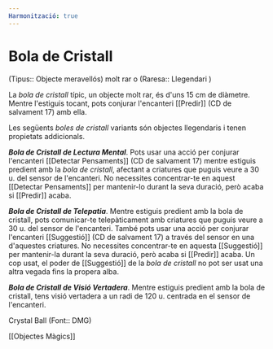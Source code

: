 ```yaml
---
Harmonització: true
---
```

# Bola de Cristall

(Tipus:: Objecte meravellós) molt rar o (Raresa:: Llegendari )

La *bola de cristall* típic, un objecte molt rar, és d'uns 15 cm de diàmetre. Mentre l'estiguis tocant, pots conjurar l'encanteri [[Predir]] (CD de salvament 17) amb ella.

Les següents *boles de cristall* variants són objectes llegendaris i tenen propietats addicionals.

***Bola de Cristall de Lectura Mental***. Pots usar una acció per conjurar l'encanteri [[Detectar Pensaments]] (CD de salvament 17) mentre estiguis predient amb la *bola de cristall*, afectant a criatures que puguis veure a 30 u. del sensor de l'encanteri. No necessites concentrar-te en aquest [[Detectar Pensaments]] per mantenir-lo durant la seva duració, però acaba si [[Predir]] acaba.

***Bola de Cristall de Telepatia***. Mentre estiguis predient amb la bola de cristall, pots comunicar-te telepàticament amb criatures que puguis veure a 30 u. del sensor de l'encanteri. També pots usar una acció per conjurar l'encanteri [[Suggestió]] (CD de salvament 17) a través del sensor en una d'aquestes criatures. No necessites concentrar-te en aquesta [[Suggestió]] per mantenir-la durant la seva duració, però acaba si [[Predir]] acaba. Un cop usat, el poder de [[Suggestió]] de la *bola de cristall* no pot ser usat una altra vegada fins la propera alba.

***Bola de Cristall de Visió Vertadera***. Mentre estiguis predient amb la bola de cristall, tens visió vertadera a un radi de 120 u. centrada en el sensor de l'encanteri.

Crystal Ball (Font:: DMG)

[[Objectes Màgics]]